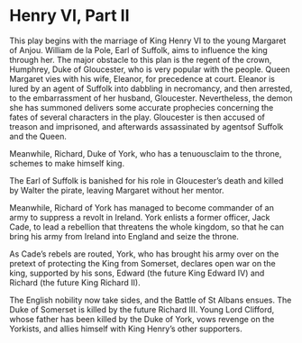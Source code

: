 <!-- ======================================================================
--- Search engine
title:          Henry VI, Part II
keywords:       Henry VI, part, history
description:    Henry VI, Part II by William Shakespeare.
--- Menu system
order:          50
text:           Henry VI, Part II
hidden:         false
umbel:          false
--- Page properties
id:             
document:       
layout:         layout-2-left
$-left:         play-list
searchable:     true
======================================================================= -->

# Henry VI, Part II

This play begins with the marriage of King Henry VI to the young Margaret of
Anjou. William de la Pole, Earl of Suffolk, aims to influence the king through
her. The major obstacle to this plan is the regent of the crown, Humphrey, Duke
of Gloucester, who is very popular with the people. Queen Margaret vies with his
wife, Eleanor, for precedence at court. Eleanor is lured by an agent of Suffolk
into dabbling in necromancy, and then arrested, to the embarrassment of her
husband, Gloucester. Nevertheless, the demon she has summoned delivers some
accurate prophecies concerning the fates of several characters in the play.
Gloucester is then accused of treason and imprisoned, and afterwards assassinated
by agentsof Suffolk and the Queen.

Meanwhile, Richard, Duke of York, who has a tenuousclaim to the throne, schemes
to make himself king.

The Earl of Suffolk is banished for his role in Gloucester’s death and killed by
Walter the pirate, leaving Margaret without her mentor.

Meanwhile, Richard of York has managed to become commander of an army to suppress
a revolt in Ireland. York enlists a former officer, Jack Cade, to lead a rebellion
that threatens the whole kingdom, so that he can bring his army from Ireland into
England and seize the throne.

As Cade’s rebels are routed, York, who has brought his army over on the pretext
of protecting the King from Somerset, declares open war on the king, supported
by his sons, Edward (the future King Edward IV) and Richard (the future King
Richard II).

The English nobility now take sides, and the Battle of St Albans ensues. The
Duke of Somerset is killed by the future Richard III. Young Lord Clifford, whose
father has been killed by the Duke of York, vows revenge on the Yorkists, and
allies himself with King Henry’s other supporters.
